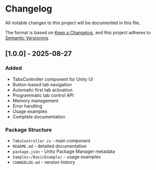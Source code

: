 # Changelog

All notable changes to this project will be documented in this file.

The format is based on [Keep a Changelog](https://keepachangelog.com/en/1.0.0/),
and this project adheres to [Semantic Versioning](https://semver.org/spec/v2.0.0.html).

## [1.0.0] - 2025-08-27

### Added

- TabsController component for Unity UI
- Button-based tab navigation
- Automatic first tab activation
- Programmatic tab control API
- Memory management
- Error handling
- Usage examples
- Complete documentation

### Package Structure

- `TabsController.cs` - main component
- `README.md` - detailed documentation
- `package.json` - Unity Package Manager metadata
- `Samples~/BasicExample/` - usage examples
- `CHANGELOG.md` - version history
